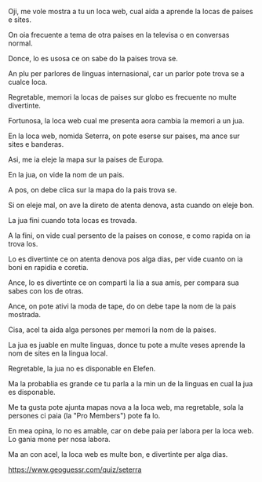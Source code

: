 Oji, me vole mostra a tu un loca web, cual aida a aprende la locas de paises e sites.

On oia frecuente a tema de otra paises en la televisa o en conversas normal.

Donce, lo es usosa ce on sabe do la paises trova se. 

An plu per parlores de linguas internasional, car un parlor pote trova se a cualce loca.

Regretable, memori la locas de paises sur globo es frecuente no multe divertinte.

Fortunosa, la loca web cual me presenta aora cambia la memori a un jua. 

En la loca web, nomida Seterra, on pote eserse sur paises, ma ance sur sites e banderas.   

Asi, me ia eleje la mapa sur la paises de Europa.

En la jua, on vide la nom de un pais.

A pos, on debe clica sur la mapa do la pais trova se.

Si on eleje mal, on ave la direto de atenta denova, asta cuando on eleje bon. 

La jua fini cuando tota locas es trovada.

A la fini, on vide cual persento de la paises on conose, e como rapida on ia trova los.

Lo es divertinte ce on atenta denova pos alga dias, per vide cuanto on ia boni en rapidia e coretia.

Ance, lo es divertinte ce on comparti la lia a sua amis, per compara sua sabes con los de otras.

Ance, on pote ativi la moda de tape, do on debe tape la nom de la pais mostrada.

Cisa, acel ta aida alga persones per memori la nom de la paises.

La jua es juable en multe linguas, donce tu pote a multe veses aprende la nom de sites en la lingua local.

Regretable, la jua no es disponable en Elefen.

Ma la probablia es grande ce tu parla a la min un de la linguas en cual la jua es disponable.

Me ta gusta pote ajunta mapas nova a la loca web, ma regretable, sola la persones ci paia (la "Pro Members") pote fa lo.

En mea opina, lo no es amable, car on debe paia per labora per la loca web. Lo gania mone per nosa labora.

Ma an con acel, la loca web es multe bon, e divertinte per alga dias. 

https://www.geoguessr.com/quiz/seterra